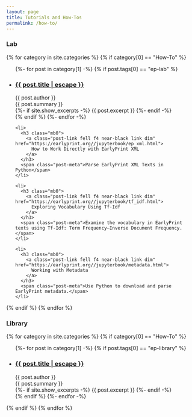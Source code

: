 ```yaml
---
layout: page
title: Tutorials and How-Tos
permalink: /how-to/
---
```


### Lab

{% for category in site.categories %}
  {% if category[0] == "How-To" %}
  <ul class="post-list indentedUL">
    {%- for post in category[1] -%}
    {% if post.tags[0] == "ep-lab" %}
    <li>
      <h3 class="mb0">
        <a class="post-link fell f4 near-black link dim" href="{{ post.url | relative_url }}">
          {{ post.title | escape }}
        </a>
      </h3>
      <span class="post-meta">{{ post.author }}</span>
      <div class="post-meta">{{ post.summary }}</div>
      {%- if site.show_excerpts -%}
        {{ post.excerpt }}
      {%- endif -%}
    </li>
    {% endif %}
    {%- endfor -%}
    
    <li>
      <h3 class="mb0">
        <a class="post-link fell f4 near-black link dim" href="https://earlyprint.org//jupyterbook/ep_xml.html">
          How to Work Directly with EarlyPrint XML
        </a>
      </h3>
      <span class="post-meta">Parse EarlyPrint XML Texts in Python</span>
    </li>
    
    <li>
      <h3 class="mb0">
        <a class="post-link fell f4 near-black link dim" href="https://earlyprint.org//jupyterbook/tf_idf.html">
          Exploring Vocabulary Using Tf-Idf
        </a>
      </h3>
      <span class="post-meta">Examine the vocabulary in EarlyPrint texts using Tf-Idf: Term Frequency–Inverse Document Frequency.</span>
    </li>
    
    <li>
      <h3 class="mb0">
        <a class="post-link fell f4 near-black link dim" href="https://earlyprint.org//jupyterbook/metadata.html">
          Working with Metadata
        </a>
      </h3>
      <span class="post-meta">Use Python to download and parse EarlyPrint metadata.</span>
    </li>
    
  </ul>
  {% endif %}
{% endfor %}

### Library

{% for category in site.categories %}
  {% if category[0] == "How-To" %}
  <ul class="post-list indentedUL">
    {%- for post in category[1] -%}
    {% if post.tags[0] == "ep-library" %}
    <li>
      <h3 class="mb0">
        <a class="post-link fell f4 near-black link dim" href="{{ post.url | relative_url }}">
          {{ post.title | escape }}
        </a>
      </h3>
      <span class="post-meta">{{ post.author }}</span>
      <div class="post-meta">{{ post.summary }}</div>
      {%- if site.show_excerpts -%}
        {{ post.excerpt }}
      {%- endif -%}
    </li>
    {% endif %}
    {%- endfor -%}
  </ul>
  {% endif %}
{% endfor %}

